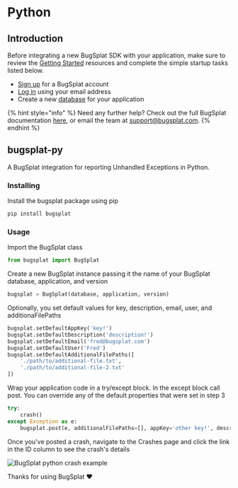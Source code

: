 # Python

## Introduction

Before integrating a new BugSplat SDK with your application, make sure to review the [Getting Started](https://www.bugsplat.com/resources/bugsplat-101/) resources and complete the simple startup tasks listed below.

* [Sign up](https://app.bugsplat.com/v2/sign-up) for a BugSplat account
* [Log in](https://app.bugsplat.com/auth0/login) using your email address
* Create a new [database](https://app.bugsplat.com/v2/company) for your application

{% hint style="info" %}
Need any further help? Check out the full BugSplat documentation [here](../../../../), or email the team at [support@bugsplat.com](mailto:support@bugsplat.com).
{% endhint %}

## bugsplat-py

A BugSplat integration for reporting Unhandled Exceptions in Python.

### Installing

Install the bugsplat package using pip

```bash
pip install bugsplat
```

### Usage

Import the BugSplat class

```python
from bugsplat import BugSplat
```

Create a new BugSplat instance passing it the name of your BugSplat database, application, and version

```python
bugsplat = BugSplat(database, application, version)
```

Optionally, you set default values for key, description, email, user, and additionaFilePaths

```python
bugsplat.setDefaultAppKey('key!')
bugsplat.setDefaultDescription('description!')
bugsplat.setDefaultEmail('fred@bugsplat.com')
bugsplat.setDefaultUser('Fred')
bugsplat.setDefaultAdditionalFilePaths([
    './path/to/additional-file.txt',
    './path/to/additional-file-2.txt'
])
```

Wrap your application code in a try/except block. In the except block call post. You can override any of the default properties that were set in step 3

```python
try:
    crash()
except Exception as e:
    bugsplat.post(e, additionalFilePaths=[], appKey='other key!', description='other description!', email='barney@bugsplat.com', user='Barney')
```

Once you've posted a crash, navigate to the Crashes page and click the link in the ID column to see the crash's details

![BugSplat python crash example](https://www.bugsplat.com/assets/img/docs/python-bs-crash.png)

Thanks for using BugSplat ❤️

